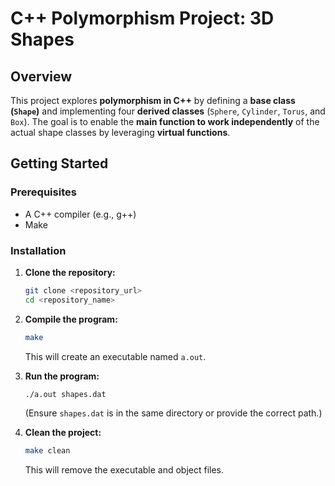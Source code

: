 # C++ Polymorphism Project: 3D Shapes

## Overview
This project explores **polymorphism in C++** by defining a **base class (`Shape`)** and implementing four **derived classes** (`Sphere`, `Cylinder`, `Torus`, and `Box`). The goal is to enable the **main function to work independently** of the actual shape classes by leveraging **virtual functions**.

## Getting Started

### Prerequisites

* A C++ compiler (e.g., g++)
* Make

### Installation

1.  **Clone the repository:**

    ```bash
    git clone <repository_url>
    cd <repository_name>
    ```

2.  **Compile the program:**

    ```bash
    make
    ```

    This will create an executable named `a.out`.

3.  **Run the program:**

    ```bash
    ./a.out shapes.dat
    ```

    (Ensure `shapes.dat` is in the same directory or provide the correct path.)

4.  **Clean the project:**

    ```bash
    make clean
    ```

    This will remove the executable and object files.

